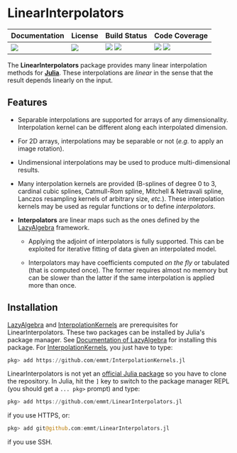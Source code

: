 # LinearInterpolators

| **Documentation**               | **License**                     | **Build Status**                                                | **Code Coverage**                                                   |
|:--------------------------------|:--------------------------------|:----------------------------------------------------------------|:--------------------------------------------------------------------|
| [![][doc-dev-img]][doc-dev-url] | [![][license-img]][license-url] | [![][travis-img]][travis-url] [![][appveyor-img]][appveyor-url] | [![][coveralls-img]][coveralls-url] [![][codecov-img]][codecov-url] |

The **LinearInterpolators** package provides many linear interpolation methods
for [**Julia**][julia-url]. These interpolations are *linear* in the sense
that the result depends linearly on the input.


## Features

* Separable interpolations are supported for arrays of any dimensionality.
  Interpolation kernel can be different along each interpolated dimension.

* For 2D arrays, interpolations may be separable or not (*e.g.* to apply an
  image rotation).

* Undimensional interpolations may be used to produce multi-dimensional
  results.

* Many interpolation kernels are provided (B-splines of degree 0 to 3, cardinal
  cubic splines, Catmull-Rom spline, Mitchell & Netravali spline, Lanczos
  resampling kernels of arbitrary size, *etc.*).  These interpolation
  kernels may be used as regular functions or to define *interpolators*.

* **Interpolators** are linear maps such as the ones defined by the
  [LazyAlgebra](https://github.com/emmt/LazyAlgebra.jl) framework.

  - Applying the adjoint of interpolators is fully supported.  This can be
    exploited for iterative fitting of data given an interpolated model.

  - Interpolators may have coefficients computed *on the fly* or tabulated
    (that is computed once).  The former requires almost no memory but can be
    slower than the latter if the same interpolation is applied more than once.


## Installation

[LazyAlgebra](https://github.com/emmt/LazyAlgebra.jl) and
[InterpolationKernels](https://github.com/emmt/InterpolationKernels.jl) are
prerequisites for LinearInterpolators.  These two packages can be installed by
Julia's package manager.  See [Documentation of
LazyAlgebra](https://emmt.github.io/LazyAlgebra.jl/dev/install/) for installing
this package.  For
[InterpolationKernels](https://github.com/emmt/InterpolationKernels.jl), you
just have to type:

```julia
pkg> add https://github.com/emmt/InterpolationKernels.jl
```

LinearInterpolators is not yet an [official Julia package][julia-url] so you
have to clone the repository.  In Julia, hit the `]` key to switch to the
package manager REPL (you should get a `... pkg>` prompt) and type:

```julia
pkg> add https://github.com/emmt/LinearInterpolators.jl
```

if you use HTTPS, or:

```julia
pkg> add git@github.com:emmt/LinearInterpolators.jl
```

if you use SSH.

[doc-stable-img]: https://img.shields.io/badge/docs-stable-blue.svg
[doc-stable-url]: https://emmt.github.io/LinearInterpolators.jl/stable

[doc-dev-img]: https://img.shields.io/badge/docs-dev-blue.svg
[doc-dev-url]: https://emmt.github.io/LinearInterpolators.jl/dev

[license-url]: ./LICENSE.md
[license-img]: http://img.shields.io/badge/license-MIT-brightgreen.svg?style=flat

[travis-img]: https://travis-ci.org/emmt/LinearInterpolators.jl.svg?branch=master
[travis-url]: https://travis-ci.org/emmt/LinearInterpolators.jl

[appveyor-img]: https://ci.appveyor.com/api/projects/status/github/emmt/LinearInterpolators.jl?branch=master
[appveyor-url]: https://ci.appveyor.com/project/emmt/LinearInterpolators-jl/branch/master

[coveralls-img]: https://coveralls.io/repos/emmt/LinearInterpolators.jl/badge.svg?branch=master&service=github
[coveralls-url]: https://coveralls.io/github/emmt/LinearInterpolators.jl?branch=master

[codecov-img]: http://codecov.io/github/emmt/LinearInterpolators.jl/coverage.svg?branch=master
[codecov-url]: http://codecov.io/github/emmt/LinearInterpolators.jl?branch=master

[julia-url]: https://pkg.julialang.org/
